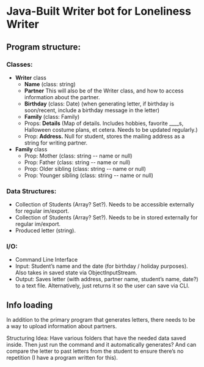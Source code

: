 # Java-Built Writer bot for Loneliness Writer

##

## Program structure:

### Classes:

-   **Writer** class
    -   **Name** (class: string)
    -   **Partner** This will also be of the Writer class, and how to access information about the partner.
    -   **Birthday** (class: Date) (when generating letter, if birthday is soon/recent, include a birthday message in the letter)
    -   **Family** (class: Family)
    -   Props: **Details** (Map of details. Includes hobbies, favorite \_\_\_\_s, Halloween costume plans, et cetera. Needs to be updated regularly.)
    -   Prop: **Address.** Null for student, stores the mailing address as a string for writing partner.
-   **Family** class
    -   Prop: Mother (class: string -- name or null)
    -   Prop: Father (class: string -- name or null)
    -   Prop: Older sibling (class: string -- name or null)
    -   Prop: Younger sibling (class: string -- name or null)

### Data Structures:

-   Collection of Students (Array? Set?). Needs to be accessible externally for regular im/export.
-   Collection of Students (Array? Set?). Needs to be in stored externally for regular im/export.
-   Produced letter (string).

### I/O:

-   Command Line Interface
-   Input: Student’s name and the date (for birthday / holiday purposes). Also takes in saved state via ObjectInputStream.
-   Output: Saves letter (with address, partner name, student’s name, date?) to a text file. Alternatively, just returns it so the user can save via CLI.

## Info loading

In addition to the primary program that generates letters, there needs to be a way to upload information about partners.

Structuring Idea: Have various folders that have the needed data saved inside. Then just run the command and it automatically generates? And can compare the letter to past letters from the student to ensure there’s no repetition (I have a program written for this).
